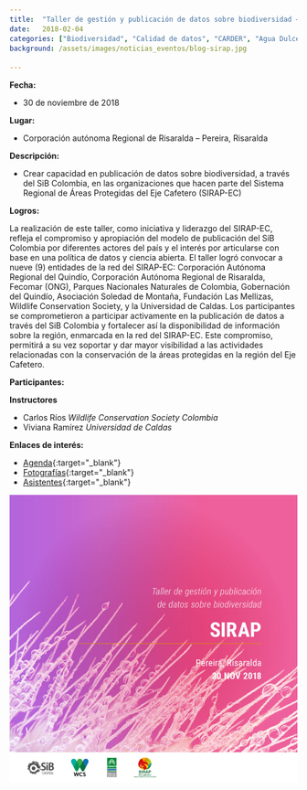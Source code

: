 ```yaml
---
title:  "Taller de gestión y publicación de datos sobre biodiversidad – Sistema Regional de Áreas Protegidas del Eje Cafetero"
date:   2018-02-04
categories: ["Biodiversidad", "Calidad de datos", "CARDER", "Agua Dulce", "Río", "2019"]
background: /assets/images/noticias_eventos/blog-sirap.jpg

---
```


**Fecha:**
- 30 de noviembre de 2018

**Lugar:**

- Corporación autónoma Regional de Risaralda – Pereira, Risaralda

**Descripción:**

- Crear capacidad en publicación de datos sobre biodiversidad, a través del SiB Colombia, en las organizaciones que hacen parte del Sistema Regional de Áreas Protegidas del Eje Cafetero (SIRAP-EC)
 
**Logros:**

La realización de este taller, como iniciativa y liderazgo del SIRAP-EC, refleja el compromiso y apropiación del modelo de publicación del SiB Colombia por diferentes actores del país y el interés por articularse con base en una política de datos y ciencia abierta. El taller logró convocar a nueve (9) entidades de la red del SIRAP-EC: Corporación Autónoma Regional del Quindío, Corporación Autónoma Regional de Risaralda, Fecomar (ONG), Parques Nacionales Naturales de Colombia, Gobernación del Quindío, Asociación Soledad de Montaña,  Fundación Las Mellizas, Wildlife Conservation Society, y la Universidad de Caldas. Los participantes se comprometieron a participar activamente en la publicación de datos a través del SiB Colombia y fortalecer así la disponibilidad de información sobre la región, enmarcada en la red del SIRAP-EC. Este compromiso, permitirá a su vez soportar y dar mayor visibilidad a las actividades relacionadas con la conservación de la áreas protegidas en la región del Eje Cafetero.

 

**Participantes:**

**Instructores**

* Carlos Ríos
*Wildlife Conservation Society Colombia*
* Viviana Ramírez
*Universidad de Caldas*

**Enlaces de interés:**

* [Agenda](https://drive.google.com/file/u/1/d/1rrQ5oLkZRIwZGsiNzo7LrJGFmasl188d/view?usp=drive_open){:target="_blank"}
* [Fotografías](https://drive.google.com/drive/u/0/folders/1v1P2UOr4cBk_IAuCrbGjfordrNsbMeAk){:target="_blank"}
* [Asistentes](https://drive.google.com/file/d/1ctTrYTrFWWUi6oJUiJ1kV_ziZ4YUxhFD/view){:target="_blank"}

<img src="/assets/images/noticias_eventos/blog-sirap-1000x1000.jpg" width=770>

